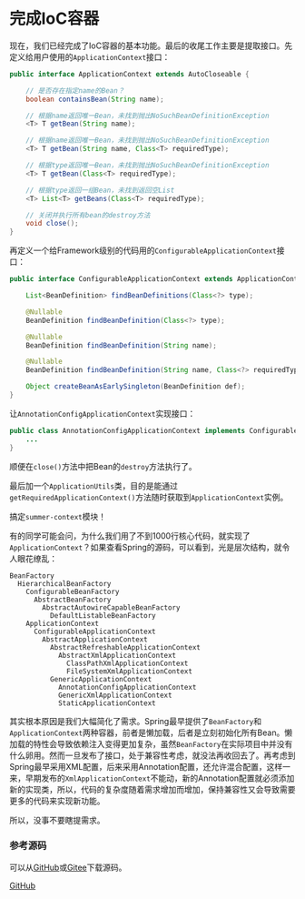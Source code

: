 # 完成IoC容器

现在，我们已经完成了IoC容器的基本功能。最后的收尾工作主要是提取接口。先定义给用户使用的`ApplicationContext`接口：

```java
public interface ApplicationContext extends AutoCloseable {

    // 是否存在指定name的Bean？
    boolean containsBean(String name);

    // 根据name返回唯一Bean，未找到抛出NoSuchBeanDefinitionException
    <T> T getBean(String name);

    // 根据name返回唯一Bean，未找到抛出NoSuchBeanDefinitionException
    <T> T getBean(String name, Class<T> requiredType);

    // 根据type返回唯一Bean，未找到抛出NoSuchBeanDefinitionException
    <T> T getBean(Class<T> requiredType);

    // 根据type返回一组Bean，未找到返回空List
    <T> List<T> getBeans(Class<T> requiredType);

    // 关闭并执行所有bean的destroy方法
    void close();
}
```

再定义一个给Framework级别的代码用的`ConfigurableApplicationContext`接口：

```java
public interface ConfigurableApplicationContext extends ApplicationContext {

    List<BeanDefinition> findBeanDefinitions(Class<?> type);

    @Nullable
    BeanDefinition findBeanDefinition(Class<?> type);

    @Nullable
    BeanDefinition findBeanDefinition(String name);

    @Nullable
    BeanDefinition findBeanDefinition(String name, Class<?> requiredType);

    Object createBeanAsEarlySingleton(BeanDefinition def);
}
```

让`AnnotationConfigApplicationContext`实现接口：

```java
public class AnnotationConfigApplicationContext implements ConfigurableApplicationContext {
    ...
}
```

顺便在`close()`方法中把Bean的`destroy`方法执行了。

最后加一个`ApplicationUtils`类，目的是能通过`getRequiredApplicationContext()`方法随时获取到`ApplicationContext`实例。

搞定`summer-context`模块！

有的同学可能会问，为什么我们用了不到1000行核心代码，就实现了`ApplicationContext`？如果查看Spring的源码，可以看到，光是层次结构，就令人眼花缭乱：

```plain
BeanFactory
  HierarchicalBeanFactory
    ConfigurableBeanFactory
      AbstractBeanFactory
        AbstractAutowireCapableBeanFactory
          DefaultListableBeanFactory
    ApplicationContext
      ConfigurableApplicationContext
        AbstractApplicationContext
          AbstractRefreshableApplicationContext
            AbstractXmlApplicationContext
              ClassPathXmlApplicationContext
              FileSystemXmlApplicationContext
          GenericApplicationContext
            AnnotationConfigApplicationContext
            GenericXmlApplicationContext
            StaticApplicationContext
```

其实根本原因是我们大幅简化了需求。Spring最早提供了`BeanFactory`和`ApplicationContext`两种容器，前者是懒加载，后者是立刻初始化所有Bean。懒加载的特性会导致依赖注入变得更加复杂，虽然`BeanFactory`在实际项目中并没有什么卵用。然而一旦发布了接口，处于兼容性考虑，就没法再收回去了。再考虑到Spring最早采用XML配置，后来采用Annotation配置，还允许混合配置，这样一来，早期发布的`XmlApplicationContext`不能动，新的Annotation配置就必须添加新的实现类，所以，代码的复杂度随着需求增加而增加，保持兼容性又会导致需要更多的代码来实现新功能。

所以，没事不要瞎提需求。

### 参考源码

可以从[GitHub](https://github.com/youkechaung/summer-framework/tree/main/framework/summer-context)或[Gitee](https://gitee.com/liaoxuefeng/summer-framework/tree/main/framework/summer-context)下载源码。

<a class="git-explorer" href="https://github.com/youkechaung/summer-framework/tree/main/framework/summer-context">GitHub</a>
